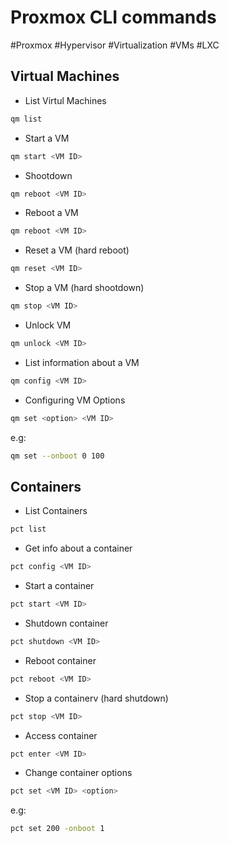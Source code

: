 # Proxmox CLI commands
#Proxmox #Hypervisor #Virtualization #VMs #LXC 

## Virtual Machines

- List Virtul Machines
```bash
qm list
```

- Start a VM
```bash
qm start <VM ID>
```

- Shootdown
```bash
qm reboot <VM ID>
```

- Reboot a VM
```bash
qm reboot <VM ID>
```

- Reset a VM (hard reboot)
```bash
qm reset <VM ID>
```

- Stop a VM (hard shootdown)
```bash
qm stop <VM ID>
```

- Unlock VM
```bash
qm unlock <VM ID>
```

- List information about a VM
```bash
qm config <VM ID>
```

- Configuring VM Options
```bash
qm set <option> <VM ID>
```
e.g:
```bash
qm set --onboot 0 100
```


## Containers

- List Containers
```bash
pct list
```

- Get info about a container
```bash
pct config <VM ID>
```

- Start a container
```bash
pct start <VM ID>
```

- Shutdown container
```bash
pct shutdown <VM ID>
```

- Reboot container
```bash
pct reboot <VM ID>
```

- Stop a containerv (hard shutdown)
```bash
pct stop <VM ID>
```

- Access container
```bash
pct enter <VM ID>
```

- Change container options
```bash
pct set <VM ID> <option>
```
e.g:
```bash
pct set 200 -onboot 1
```


